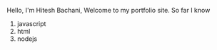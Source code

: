 Hello, I'm Hitesh Bachani, Welcome to my portfolio site.
So far I know 
1. javascript 
2. html 
3. nodejs